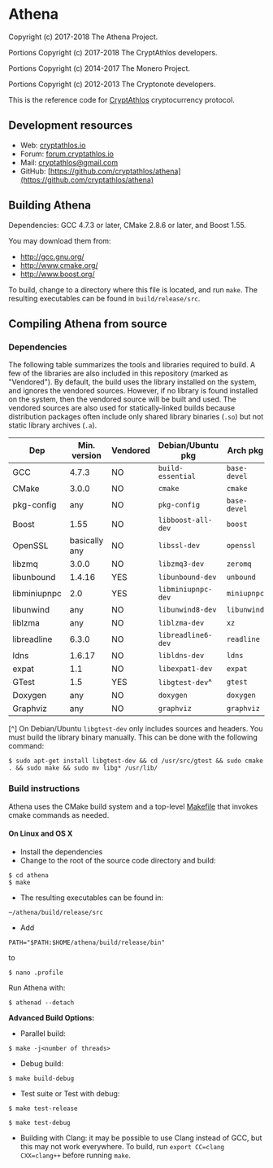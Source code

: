 # Athena

Copyright (c) 2017-2018 The Athena Project.

Portions Copyright (c) 2017-2018 The CryptAthlos developers.

Portions Copyright (c) 2014-2017 The Monero Project.

Portions Copyright (c) 2012-2013 The Cryptonote developers.

This is the reference code for [CryptAthlos](https://cryptathlos.io) cryptocurrency protocol.

## Development resources

- Web: [cryptathlos.io](https://cryptathlos.io)
- Forum: [forum.cryptathlos.io](https://forum.cryptathlos.io)
- Mail: [cryptathlos@gmail.com](mailto:cryptathlos@gmail.com)
- GitHub: [https://github.com/cryptathlos/athena](https://github.com/cryptathlos/athena)

## Building Athena

Dependencies: GCC 4.7.3 or later, CMake 2.8.6 or later, and Boost 1.55.

You may download them from:

* http://gcc.gnu.org/
* http://www.cmake.org/
* http://www.boost.org/

To build, change to a directory where this file is located, and run `make`. The resulting executables can be found in `build/release/src`.

## Compiling Athena from source

### Dependencies

The following table summarizes the tools and libraries required to build. A
few of the libraries are also included in this repository (marked as
"Vendored"). By default, the build uses the library installed on the system,
and ignores the vendored sources. However, if no library is found installed on
the system, then the vendored source will be built and used. The vendored
sources are also used for statically-linked builds because distribution
packages often include only shared library binaries (`.so`) but not static
library archives (`.a`).

| Dep            | Min. version  | Vendored | Debian/Ubuntu pkg  | Arch pkg       | Optional | Purpose        |
| -------------- | ------------- | ---------| ------------------ | -------------- | -------- | -------------- |
| GCC            | 4.7.3         | NO       | `build-essential`  | `base-devel`   | NO       |                |
| CMake          | 3.0.0         | NO       | `cmake`            | `cmake`        | NO       |                |
| pkg-config     | any           | NO       | `pkg-config`       | `base-devel`   | NO       |                |
| Boost          | 1.55          | NO       | `libboost-all-dev` | `boost`        | NO       | C++ libraries  |
| OpenSSL        | basically any | NO       | `libssl-dev`       | `openssl`      | NO       | sha256 sum     |
| libzmq         | 3.0.0         | NO       | `libzmq3-dev`      | `zeromq`       | NO       | ZeroMQ library |
| libunbound     | 1.4.16        | YES      | `libunbound-dev`   | `unbound`      | NO       | DNS resolver   |
| libminiupnpc   | 2.0           | YES      | `libminiupnpc-dev` | `miniupnpc`    | YES      | NAT punching   |
| libunwind      | any           | NO       | `libunwind8-dev`   | `libunwind`    | YES      | Stack traces   |
| liblzma        | any           | NO       | `liblzma-dev`      | `xz`           | YES      | For libunwind  |
| libreadline    | 6.3.0         | NO       | `libreadline6-dev` | `readline`     | YES      | Input editing  |
| ldns           | 1.6.17        | NO       | `libldns-dev`      | `ldns`         | YES      | SSL toolkit    |
| expat          | 1.1           | NO       | `libexpat1-dev`    | `expat`        | YES      | XML parsing    |
| GTest          | 1.5           | YES      | `libgtest-dev`^    | `gtest`        | YES      | Test suite     |
| Doxygen        | any           | NO       | `doxygen`          | `doxygen`      | YES      | Documentation  |
| Graphviz       | any           | NO       | `graphviz`         | `graphviz`     | YES      | Documentation  |

[^] On Debian/Ubuntu `libgtest-dev` only includes sources and headers. You must
build the library binary manually. This can be done with the following command:

```
$ sudo apt-get install libgtest-dev && cd /usr/src/gtest && sudo cmake . && sudo make && sudo mv libg* /usr/lib/
```

### Build instructions

Athena uses the CMake build system and a top-level [Makefile](Makefile) that
invokes cmake commands as needed.

#### On Linux and OS X

* Install the dependencies
* Change to the root of the source code directory and build:

```
$ cd athena
$ make
```
* The resulting executables can be found in:
```
~/athena/build/release/src
```

* Add
```
PATH="$PATH:$HOME/athena/build/release/bin"
```
to
```
$ nano .profile
```

Run Athena with:
```
$ athenad --detach
```
**Advanced Build Options:**

* Parallel build:
```
$ make -j<number of threads>
```

* Debug build:
```
$ make build-debug
```

* Test suite or Test with debug:
```
$ make test-release
```

```
$ make test-debug
```

* Building with Clang: it may be possible to use Clang instead of GCC, but this may not work everywhere. To build, run `export CC=clang CXX=clang++` before running `make`.
